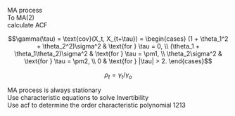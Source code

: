 MA process  
To MA(2)  
calculate ACF  


$$\gamma(\tau) = \text{cov}(X_t, X_{t+\tau}) = 
\begin{cases} 
(1 + \theta_1^2 + \theta_2^2)\sigma^2 & \text{for } \tau = 0, \\
(\theta_1 + \theta_1\theta_2)\sigma^2 & \text{for } \tau = \pm1, \\
\theta_2\sigma^2 & \text{for } \tau = \pm2, \\
0 & \text{for } |\tau| > 2.
\end{cases}$$

$$\rho_t = \gamma_t/\gamma_o$$

MA process is always stationary  
Use characteristic equations to solve Invertibility  
Use acf to determine the order
characteristic polynomial
1213
